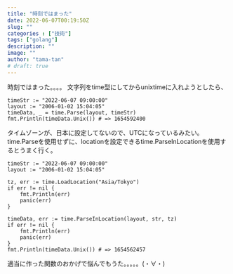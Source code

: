 ```yaml
---
title: "時刻ではまった"
date: 2022-06-07T00:19:50Z
slug: ""
categories : ["技術"]
tags: ["golang"]
description: ""
image: ""
author: "tama-tan"
# draft: true
---
```


時刻ではまった。。。。
文字列をtime型にしてからunixtimeに入れようとしたら、

```golang
timeStr := "2022-06-07 09:00:00"
layout := "2006-01-02 15:04:05"
timeData, _ = time.Parse(layout, timeStr)
fmt.Println(timeData.Unix()) # => 1654592400
```

タイムゾーンが、日本に設定してないので、UTCになっているみたい。
time.Parseを使用せずに、locationを設定できるtime.ParseInLocationを使用するとうまく行く。


```golang
timeStr := "2022-06-07 09:00:00"
layout := "2006-01-02 15:04:05"

tz, err := time.LoadLocation("Asia/Tokyo")
if err != nil {
    fmt.Println(err)
    panic(err)
}

timeData, err := time.ParseInLocation(layout, str, tz)
if err != nil {
    fmt.Println(err)
    panic(err)
}
fmt.Println(timeData.Unix()) # => 1654562457
```

適当に作った関数のおかげで悩んでもうた。。。。。(・∀・)














